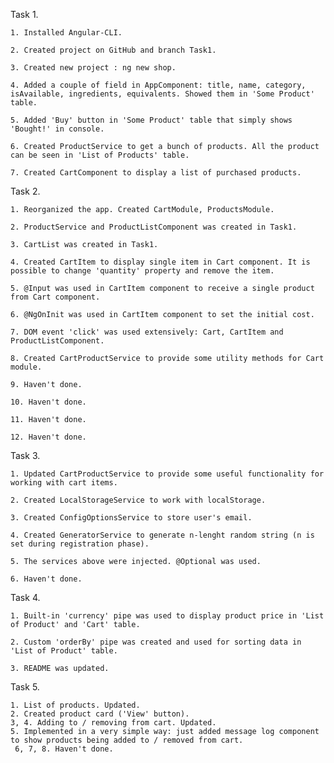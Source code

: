 Task 1.

    1. Installed Angular-CLI.

    2. Created project on GitHub and branch Task1.

    3. Created new project : ng new shop.
    
    4. Added a couple of field in AppComponent: title, name, category, isAvailable, ingredients, equivalents. Showed them in 'Some Product' table.

    5. Added 'Buy' button in 'Some Product' table that simply shows 'Bought!' in console.

    6. Created ProductService to get a bunch of products. All the product can be seen in 'List of Products' table.

    7. Created CartComponent to display a list of purchased products.

Task 2.

    1. Reorganized the app. Created CartModule, ProductsModule.

    2. ProductService and ProductListComponent was created in Task1.

    3. CartList was created in Task1.
    
    4. Created CartItem to display single item in Cart component. It is possible to change 'quantity' property and remove the item.

    5. @Input was used in CartItem component to receive a single product from Cart component.

    6. @NgOnInit was used in CartItem component to set the initial cost.

    7. DOM event 'click' was used extensively: Cart, CartItem and ProductListComponent.

    8. Created CartProductService to provide some utility methods for Cart module.

    9. Haven't done.

    10. Haven't done.

    11. Haven't done.

    12. Haven't done.

Task 3.

    1. Updated CartProductService to provide some useful functionality for working with cart items.

    2. Created LocalStorageService to work with localStorage.

    3. Created ConfigOptionsService to store user's email.

    4. Created GeneratorService to generate n-lenght random string (n is set during registration phase).

    5. The services above were injected. @Optional was used.

    6. Haven't done.

Task 4.

    1. Built-in 'currency' pipe was used to display product price in 'List of Product' and 'Cart' table.

    2. Custom 'orderBy' pipe was created and used for sorting data in 'List of Product' table.

    3. README was updated.

Task 5. 

    1. List of products. Updated.
    2. Created product card ('View' button).
    3, 4. Adding to / removing from cart. Updated.
    5. Implemented in a very simple way: just added message log component to show products being added to / removed from cart.    
     6, 7, 8. Haven't done.


    